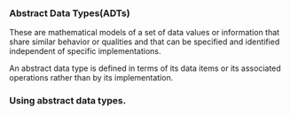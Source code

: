 <strong><h3>Abstract Data Types(ADTs)</h3></strong>
<p>These are mathematical models of a set of data values or information that share similar behavior or qualities and that can be specified and identified independent of specific implementations.</p>
<p>An abstract data type is defined in terms of its data items or its associated operations rather than by its implementation.</p>
<h3><strong>Using abstract data types.<strong></h3>
